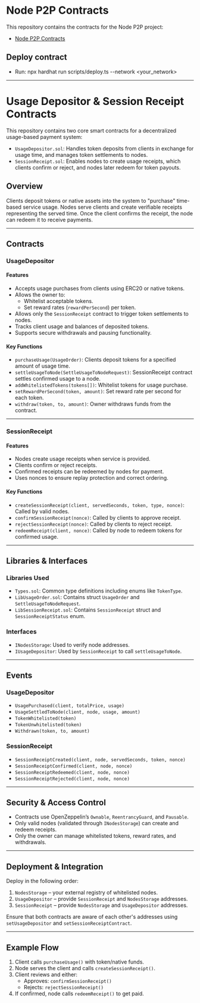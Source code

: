 # Node P2P Contracts

This repository contains the contracts for the Node P2P project:
- [Node P2P Contracts](./contracts)

## Deploy contract 
- Run: npx hardhat run scripts/deploy.ts --network <your_network>

---

# Usage Depositor & Session Receipt Contracts

This repository contains two core smart contracts for a decentralized usage-based payment system:

- `UsageDepositor.sol`: Handles token deposits from clients in exchange for usage time, and manages token settlements to nodes.
- `SessionReceipt.sol`: Enables nodes to create usage receipts, which clients confirm or reject, and nodes later redeem for token payouts.

## Overview

Clients deposit tokens or native assets into the system to "purchase" time-based service usage. Nodes serve clients and create verifiable receipts representing the served time. Once the client confirms the receipt, the node can redeem it to receive payments.

---

## Contracts

### UsageDepositor

#### Features
- Accepts usage purchases from clients using ERC20 or native tokens.
- Allows the owner to:
  - Whitelist acceptable tokens.
  - Set reward rates (`rewardPerSecond`) per token.
- Allows only the `SessionReceipt` contract to trigger token settlements to nodes.
- Tracks client usage and balances of deposited tokens.
- Supports secure withdrawals and pausing functionality.

#### Key Functions

- `purchaseUsage(UsageOrder)`: Clients deposit tokens for a specified amount of usage time.
- `settleUsageToNode(SettleUsageToNodeRequest)`: SessionReceipt contract settles confirmed usage to a node.
- `addWhitelistedTokens(tokens[])`: Whitelist tokens for usage purchase.
- `setRewardPerSecond(token, amount)`: Set reward rate per second for each token.
- `withdraw(token, to, amount)`: Owner withdraws funds from the contract.

---

### SessionReceipt

#### Features
- Nodes create usage receipts when service is provided.
- Clients confirm or reject receipts.
- Confirmed receipts can be redeemed by nodes for payment.
- Uses nonces to ensure replay protection and correct ordering.

#### Key Functions

- `createSessionReceipt(client, servedSeconds, token, type, nonce)`: Called by valid nodes.
- `confirmSessionReceipt(nonce)`: Called by clients to approve receipt.
- `rejectSessionReceipt(nonce)`: Called by clients to reject receipt.
- `redeemReceipt(client, nonce)`: Called by node to redeem tokens for confirmed usage.

---

## Libraries & Interfaces

### Libraries Used
- `Types.sol`: Common type definitions including enums like `TokenType`.
- `LibUsageOrder.sol`: Contains struct `UsageOrder` and `SettleUsageToNodeRequest`.
- `LibSessionReceipt.sol`: Contains `SessionReceipt` struct and `SessionReceiptStatus` enum.

### Interfaces
- `INodesStorage`: Used to verify node addresses.
- `IUsageDepositor`: Used by `SessionReceipt` to call `settleUsageToNode`.

---

## Events

### UsageDepositor
- `UsagePurchased(client, totalPrice, usage)`
- `UsageSettledToNode(client, node, usage, amount)`
- `TokenWhitelisted(token)`
- `TokenUnwhitelisted(token)`
- `Withdrawn(token, to, amount)`

### SessionReceipt
- `SessionReceiptCreated(client, node, servedSeconds, token, nonce)`
- `SessionReceiptConfirmed(client, node, nonce)`
- `SessionReceiptRedeemed(client, node, nonce)`
- `SessionReceiptRejected(client, node, nonce)`

---

## Security & Access Control

- Contracts use OpenZeppelin’s `Ownable`, `ReentrancyGuard`, and `Pausable`.
- Only valid nodes (validated through `INodesStorage`) can create and redeem receipts.
- Only the owner can manage whitelisted tokens, reward rates, and withdrawals.

---

## Deployment & Integration

Deploy in the following order:

1. `NodesStorage` – your external registry of whitelisted nodes.
2. `UsageDepositor` – provide `SessionReceipt` and `NodesStorage` addresses.
3. `SessionReceipt` – provide `NodesStorage` and `UsageDepositor` addresses.

Ensure that both contracts are aware of each other's addresses using `setUsageDepositor` and `setSessionReceiptContract`.

---

## Example Flow

1. Client calls `purchaseUsage()` with token/native funds.
2. Node serves the client and calls `createSessionReceipt()`.
3. Client reviews and either:
   - Approves: `confirmSessionReceipt()`
   - Rejects: `rejectSessionReceipt()`
4. If confirmed, node calls `redeemReceipt()` to get paid.